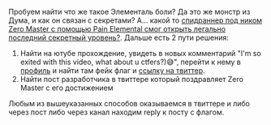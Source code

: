 Пробуем найти что же такое Элементаль боли? Да это же монстр из Дума, и как он связан с секретами? А... какой то [спидраннер под ником Zero Master с помощью Pain Elemental смог открыть легально последний секретный уровень?](https://www.youtube.com/watch?v=irNoHfnLXRM). 
Дальше есть 2 пути решения: 
1) Найти на ютубе прохождение, увидеть в новых комментарий "I'm so exited with this video, what about u ctfers?)😅", перейти к нему в [профиль](https://www.youtube.com/@Ureontherightwaybro-jm4hg) и найти там фейк флаг и [ссылку на твиттер](twitter.com/doom21660).
2) Найти пост разработчика в твиттере который поздравляет Zero Master с его достижением

Любым из вышеуказанных способов оказываемся в твиттере и либо через пост либо через канал находим reply к посту с флагом.